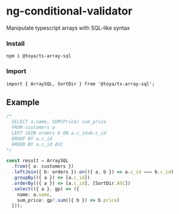 # ng-conditional-validator
Manipulate typescript arrays with SQL-like syntax

### Install
```
npm i @toya/ts-array-sql
```

### Import
```
import { ArraySQL, SortDir } from '@toya/ts-array-sql';
```

## Example
```typescript
/*
  SELECT a.name, SUM(Price) sum_price
  FROM customers a
  LEFT JOIN orders b ON a.c_id=b.c_id
  GROUP BY a.c_id
  ORDER BY a.c_id ASC
*/

const result = ArraySQL
  .from({ a: customers })
  .leftJoin({ b: orders }).on(({ a, b }) => a.c_id === b.c_id)
  .groupBy(({ a }) => [a.c_id])
  .orderBy(({ a }) => [a.c_id], [SortDir.ASC])
  .select(({ a }, gp) => ({
    name: a.name,
    sum_price: gp?.sum(({ b }) => b.price)
  }));
```
